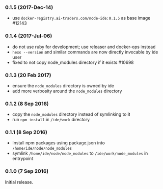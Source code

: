 ### 0.1.5 (2017-Dec-14)

* use `docker-registry.ai-traders.com/node-ide:0.1.5` as base image #12143

### 0.1.4 (2017-Jul-06)

* do not use ruby for development; use releaser and docker-ops instead
* `hexo --version` and similar commands are now directly invocable by ide user
* fixed to not copy node_modules directory if it exists #10698

### 0.1.3 (20 Feb 2017)

* ensure the `node_modules` directory is owned by ide
* add more verbosity around the `node_modules` directory

### 0.1.2 (8 Sep 2016)

* copy the `node_modules` directory instead of symlinking to it
* run `npm install` in `/ide/work` directory

### 0.1.1 (8 Sep 2016)

* Install npm packages using package.json into `/home/ide/node/node_modules`
* symlink `/home/ide/node/node_modules` to `/ide/work/node_modules`
 in entrypoint

### 0.1.0 (7 Sep 2016)

Initial release.
